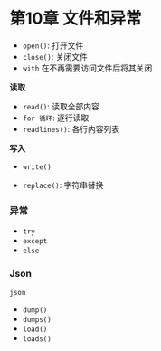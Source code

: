 # 第10章 文件和异常


* `open()`: 打开文件
* `close()`: 关闭文件
* `with` 在不再需要访问文件后将其关闭


**读取**

* `read()`: 读取全部内容
* `for 循环`: 逐行读取
* `readlines()`: 各行内容列表

**写入**

* `write()`

* `replace()`: 字符串替换


### 异常

* `try`
* `except`
* `else`

### Json

`json` 

* `dump()`
* `dumps()`
* `load()`
* `loads()`